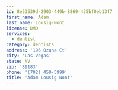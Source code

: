 ```yaml
---
id: 8e53539d-2903-449b-8869-435bf0eb13f7
first_name: Adam
last_name: Lousig-Nont
license: DMD
services:
  - dentist
category: dentists
address: '196 Ozuna Ct'
city: 'Las Vegas'
state: NV
zip: '89183'
phone: '(702) 450-5999'
title: 'Adam Lousig-Nont'
---
```

